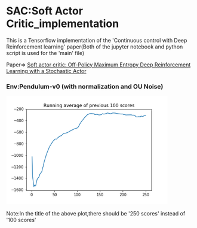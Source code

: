 # SAC:Soft Actor Critic_implementation

This is a Tensorflow implementation of the 'Continuous control with Deep Reinforcement learning' paper(Both of the jupyter notebook and python script is used for the 'main' file)

Paper=> [Soft actor critic: Off-Policy Maximum Entropy Deep Reinforcement Learning with a Stochastic Actor](https://arxiv.org/abs/1801.01290)

### Env:Pendulum-v0 (with normalization and OU Noise)
![alt text](https://github.com/RUFFY-369/DDPG_implementation/blob/master/plots/pendulum_norm_ou_noise.png?raw=true)

Note:In the title of the above plot,there should be '250 scores' instead of '100 scores'
